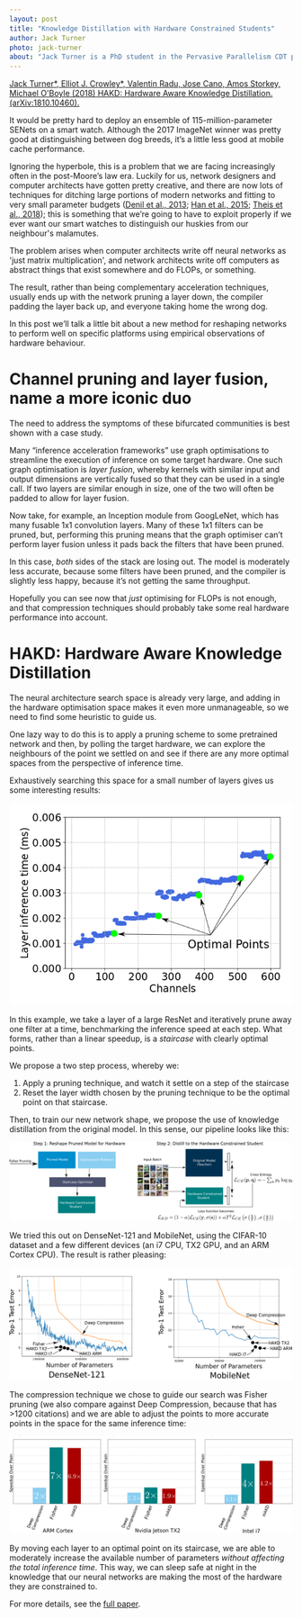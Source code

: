 ```yaml
---
layout: post
title: "Knowledge Distillation with Hardware Constrained Students"
author: Jack Turner
photo: jack-turner
about: "Jack Turner is a PhD student in the Pervasive Parallelism CDT programme at the University of Edinburgh, under the supervision of Michael O'Boyle"
---
```


[Jack Turner\*, Elliot J. Crowley\*, Valentin Radu, Jose Cano, Amos Storkey, Michael O'Boyle (2018) HAKD: Hardware Aware Knowledge Distillation. (arXiv:1810.10460).](https://arxiv.org/abs/1810.10460)

It would be pretty hard to deploy an ensemble of 115-million-parameter SENets on a smart watch.
Although the 2017 ImageNet winner was pretty good at distinguishing between dog breeds, it’s a little
less good at mobile cache performance.

Ignoring the hyperbole, this is a problem that we are facing increasingly often in the post-Moore’s
law era. Luckily for us, network designers and computer architects have gotten pretty creative, and
there are now lots of techniques for ditching large portions of modern networks and fitting to very small
parameter budgets ([Denil et al., 2013](http://papers.nips.cc/paper/5025-predicting-parameters-in-deep-learning); [Han et al., 2015](https://arxiv.org/abs/1510.00149); [Theis et al., 2018](https://arxiv.org/abs/1801.05787)); this is something that we’re going to have to exploit properly if we ever want our smart watches to distinguish our huskies from our neighbour's malamutes.

The problem arises when computer architects write off neural networks as 'just matrix multiplication',
and network architects write off computers as abstract things that exist somewhere and do FLOPs, or something.

The result, rather than being complementary acceleration techniques, usually ends up with the network
pruning a layer down, the compiler padding the layer back up, and everyone taking home the wrong dog.

In this post we’ll talk a little bit about a new method for reshaping networks to perform well on
specific platforms using empirical observations of hardware behaviour. 

# Channel pruning and layer fusion, name a more iconic duo

The need to address the symptoms of these bifurcated communities is best shown with a case study.

Many “inference acceleration frameworks” use graph optimisations to streamline the execution of inference
on some target hardware. One such graph optimisation is *layer fusion*, whereby kernels with
similar input and output dimensions are vertically fused so that they can be used in a single call. If two layers are similar enough in size, one of the two will often be padded to allow for layer fusion.

Now take, for example, an Inception module from GoogLeNet, which has many fusable 1x1 convolution layers.  Many of these 1x1 filters can be pruned, but, performing this pruning means that the graph optimiser can’t perform layer fusion unless it pads back the filters that have been pruned.

In this case, *both* sides of the stack are losing out. The model is moderately less accurate, because some filters have been pruned, and the compiler is slightly less happy, because it’s not getting the same throughput.

Hopefully you can see now that *just* optimising for FLOPs is not enough, and that
compression techniques should probably take some real hardware performance into account.

# HAKD: Hardware Aware Knowledge Distillation

The neural architecture search space is already very large, and adding in the hardware optimisation space 
makes it even more unmanageable, so we need to find some heuristic to guide us.

One lazy way to do this is to apply a pruning scheme to some pretrained network and then, 
by polling the target hardware, we can explore the neighbours of the point we settled on
and see if there are any more optimal spaces from the perspective of inference time.

Exhaustively searching this space for a small number of layers gives us some
interesting results:

![staircase](/assets/hakd/staircase.png)

In this example, we take a layer of a large ResNet and iteratively prune away one filter at a time, benchmarking the inference speed at each step. What forms, rather than a linear speedup, is a *staircase* with clearly optimal points.

We propose a two step process, whereby we:

1. Apply a pruning technique, and watch it settle on a step of the staircase
2. Reset the layer width chosen by the pruning technique to be the optimal point
on that staircase.

Then, to train our new network shape, we propose the use of knowledge distillation 
from the original model. In this sense, our pipeline looks like this: 



![pipeline](/assets/hakd/pipeline.png)



We tried this out on DenseNet-121 and MobileNet, using the CIFAR-10 dataset and a
few different devices (an i7 CPU, TX2 GPU, and an ARM Cortex CPU). The result is rather pleasing:

![loss](/assets/hakd/loss.png)



The compression technique we chose to guide our search was Fisher pruning (we also compare against
Deep Compression, because that has >1200 citations)  and we are able to adjust the points 
to more accurate points in the space for the same inference time:

![Inference speed](/assets/hakd/inf_speed.png)



By moving each layer to an optimal point on its staircase, we are able to moderately increase the 
available number of parameters *without affecting the total inference time*. This way, we can sleep safe at night in the knowledge that our neural networks are making the most  of the hardware they are constrained to. 

For more details, see the [full paper](https://arxiv.org/abs/1810.10460).
